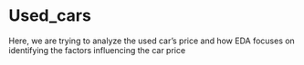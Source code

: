 # Used_cars
Here, we are trying to analyze the used car’s price and how EDA focuses on identifying the factors influencing the car price
